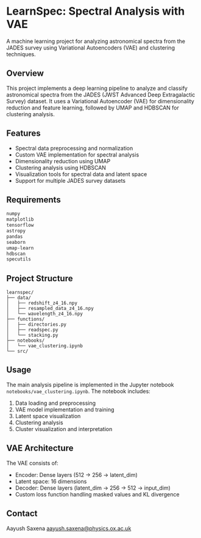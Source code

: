 # LearnSpec: Spectral Analysis with VAE

A machine learning project for analyzing astronomical spectra from the JADES survey using Variational Autoencoders (VAE) and clustering techniques.

## Overview

This project implements a deep learning pipeline to analyze and classify astronomical spectra from the JADES (JWST Advanced Deep Extragalactic Survey) dataset. It uses a Variational Autoencoder (VAE) for dimensionality reduction and feature learning, followed by UMAP and HDBSCAN for clustering analysis.

## Features

- Spectral data preprocessing and normalization
- Custom VAE implementation for spectral analysis
- Dimensionality reduction using UMAP
- Clustering analysis using HDBSCAN
- Visualization tools for spectral data and latent space
- Support for multiple JADES survey datasets

## Requirements

```txt
numpy
matplotlib
tensorflow
astropy
pandas
seaborn
umap-learn
hdbscan
specutils
```

## Project Structure

```
learnspec/
├── data/
│   ├── redshift_z4_16.npy
│   ├── resampled_data_z4_16.npy
│   └── wavelength_z4_16.npy
├── functions/
│   ├── directories.py
│   ├── readspec.py
│   └── stacking.py
├── notebooks/
│   └── vae_clustering.ipynb
└── src/
```

## Usage

The main analysis pipeline is implemented in the Jupyter notebook `notebooks/vae_clustering.ipynb`. The notebook includes:

1. Data loading and preprocessing
2. VAE model implementation and training
3. Latent space visualization
4. Clustering analysis
5. Cluster visualization and interpretation

## VAE Architecture

The VAE consists of:

- Encoder: Dense layers (512 → 256 → latent_dim)
- Latent space: 16 dimensions
- Decoder: Dense layers (latent_dim → 256 → 512 → input_dim)
- Custom loss function handling masked values and KL divergence

## Contact

Aayush Saxena
aayush.saxena@physics.ox.ac.uk